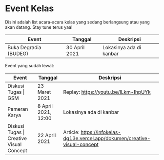 # Event Kelas
Disini adalah list acara-acara kelas yang sedang berlangsung atau yang akan datang. Stay tune terus yaa!

| Event                 | Tanggal       | Deskripsi               |
| --------------------- | ------------- | ----------------------- |
| Buka Degradia (BUDEG) | 30 April 2021 | Lokasinya ada di kanbar |

Event yang sudah lewat:

| Event                                    | Tanggal             | Deskripsi                                                    |
| ---------------------------------------- | ------------------- | ------------------------------------------------------------ |
| Diskusi Tugas \| GSM                     | 23 Maret 2021       | Replay: https://youtu.be/ILkm-IhpUYk                         |
| Pameran Karya                            | 8 April 2021, 12:00 | Lokasinya ada di kanbar                                      |
| Diskusi Tugas \| Creative Visual Concept | 22 April 2021       | Article: https://infokelas-dg13e.vercel.app/dokumen/creative-visual-concept |


